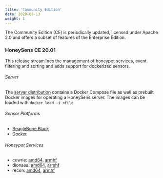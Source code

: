 ```yaml
---
title: 'Community Edition'
date: 2020-08-13
weight: 1
---
```


The Community Edition (CE) is periodically updated, licensed under Apache 2.0 and offers a subset of features of the Enterprise Edition.

### HoneySens CE 20.01

This release streamlines the management of honeypot services, event filtering and sorting and adds support for dockerized sensors.

###### Server
The [server distribution](/downloads/HoneySens-Server-20.01.01.tar.gz) contains a Docker Compose file as well as prebuilt Docker images for operating a HoneySens server. The images can be loaded with `docker load -i <file`.

###### Sensor Platforms
* [BeagleBone Black](/downloads/HoneySens-Firmware-BBB-20.01.01.tar.gz)
* [Docker](/downloads/HoneySens-Firmware-dockerx86-20.01.01.tar.gz)

###### Honeypot Services
* cowrie: [amd64](/downloads//HoneySens-cowrie-amd64-20.01.01.tar.gz), [armhf](/downloads//HoneySens-cowrie-armhf-20.01.01.tar.gz)
* dionaea: [amd64](/downloads//HoneySens-dionaea-amd64-20.01.01.tar.gz), [armhf](/downloads//HoneySens-dionaea-armhf-20.01.01.tar.gz)
* recon: [amd64](/downloads//HoneySens-recon-amd64-20.01.01.tar.gz), [armhf](/downloads//HoneySens-recon-armhf-20.01.01.tar.gz)
